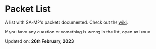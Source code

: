 # Packet List

A list with SA-MP's packets documented. Check out the [wiki](https://github.com/BrunoBM16/samp-packet-list/wiki).

If you have any question or something is wrong in the list, open an issue.

Updated on: **26th February, 2023**
